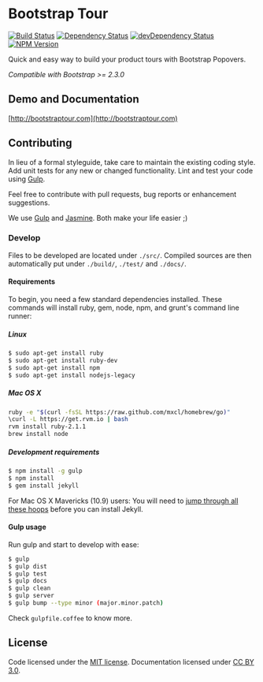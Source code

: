 # Bootstrap Tour
[![Build Status](http://img.shields.io/travis/sorich87/bootstrap-tour.svg?style=flat)](https://travis-ci.org/sorich87/bootstrap-tour)
[![Dependency Status](http://img.shields.io/david/sorich87/bootstrap-tour.svg?style=flat)](https://david-dm.org/sorich87/bootstrap-tour)
[![devDependency Status](http://img.shields.io/david/dev/sorich87/bootstrap-tour/dev-status.svg?style=flat)](https://david-dm.org/sorich87/bootstrap-tour#info=devDependencies)
[![NPM Version](http://img.shields.io/npm/v/bootstrap-tour.svg?style=flat)](https://www.npmjs.org/)

Quick and easy way to build your product tours with Bootstrap Popovers.

*Compatible with Bootstrap >= 2.3.0*

## Demo and Documentation
[http://bootstraptour.com](http://bootstraptour.com)

## Contributing
In lieu of a formal styleguide, take care to maintain the existing coding style. Add unit tests for any new or changed functionality. Lint and test your code using [Gulp](http://gulpjs.com/).

Feel free to contribute with pull requests, bug reports or enhancement suggestions.

We use [Gulp](http://gulpjs.com/) and [Jasmine](http://jasmine.github.io/). Both make your life easier ;)

### Develop

Files to be developed are located under `./src/`.
Compiled sources are then automatically put under `./build/`, `./test/` and `./docs/`.

#### Requirements

To begin, you need a few standard dependencies installed. These commands will install ruby, gem, node, npm, and grunt's command line runner:

##### Linux

```bash
$ sudo apt-get install ruby
$ sudo apt-get install ruby-dev
$ sudo apt-get install npm
$ sudo apt-get install nodejs-legacy
```

##### Mac OS X

```bash
ruby -e "$(curl -fsSL https://raw.github.com/mxcl/homebrew/go)"
\curl -L https://get.rvm.io | bash
rvm install ruby-2.1.1
brew install node
```

##### Development requirements

```bash
$ npm install -g gulp
$ npm install
$ gem install jekyll
```

For Mac OS X Mavericks (10.9) users: You will need to [jump through all these hoops](http://dean.io/setting-up-a-ruby-on-rails-development-environment-on-mavericks/) before you can install Jekyll.

#### Gulp usage

Run gulp and start to develop with ease:

```bash
$ gulp
$ gulp dist
$ gulp test
$ gulp docs
$ gulp clean
$ gulp server
$ gulp bump --type minor (major.minor.patch)
```

Check `gulpfile.coffee` to know more.

## License

Code licensed under the [MIT license](https://opensource.org/licenses/MIT).
Documentation licensed under [CC BY 3.0](http://creativecommons.org/licenses/by/3.0/).
